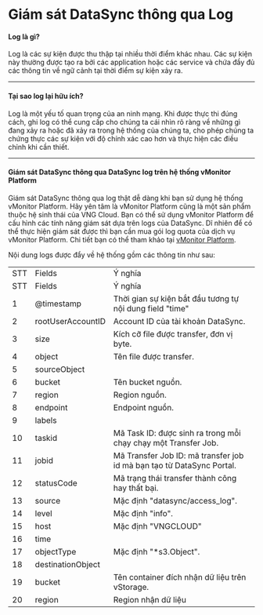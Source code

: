 # Giám sát DataSync thông qua Log

#### Log là gì? 

Log là các sự kiện được thu thập tại nhiều thời điểm khác nhau. Các sự kiện này thường được tạo ra bởi các application hoặc các service và chứa đầy đủ các thông tin về ngữ cảnh tại thời điểm sự kiện xảy ra.

***

#### Tại sao log lại hữu ích? 

Log là một yếu tố quan trọng của an ninh mạng. Khi được thực thi đúng cách, ghi log có thể cung cấp cho chúng ta cái nhìn rõ ràng về những gì đang xảy ra hoặc đã xảy ra trong hệ thống của chúng ta, cho phép chúng ta chứng thực các sự kiện với độ chính xác cao hơn và thực hiện các điều chỉnh khi cần thiết.

***

#### Giám sát DataSync thông qua DataSync log trên hệ thống vMonitor Platform 

Giám sát DataSync thông qua log thật dễ dàng khi bạn sử dụng hệ thống vMonitor Platform. Hãy yên tâm là vMonitor Platform cũng là một sản phẩm thuộc hệ sinh thái của VNG Cloud. Bạn có thể sử dụng vMonitor Platform để cấu hình các tính năng giám sát dựa trên logs của DataSync. Dĩ nhiên để có thể thực hiện giám sát được thì bạn cần mua gói log quota của dịch vụ vMonitor Platform. Chi tiết bạn có thể tham khảo tại [vMonitor Platform](https://docs.vngcloud.vn/vng-cloud-document/vn/vmonitor). 

Nội dung logs được đẩy về hệ thống gồm các thông tin như sau:

|  |  |  |
| --- | --- | --- |
| STT | Fields | Ý nghĩa |
| STT | Fields | Ý nghĩa |
| 1 | @timestamp | Thời gian sự kiện bắt đầu tương tự nội dung field "time" |
| 2 | rootUserAccountID | Account ID của tài khoản DataSync. |
| 3 | size | Kích cỡ file được transfer, đơn vị byte. |
| 4 | object | Tên file được transfer. |
| 5 | sourceObject |  |
| 6 | bucket | Tên bucket nguồn. |
| 7 | region | Region nguồn. |
| 8 | endpoint | Endpoint nguồn. |
| 9 | labels |  |
| 10 | taskid | Mã Task ID: được sinh ra trong mỗi chạy chạy một Transfer Job. |
| 11 | jobid | Mã Transfer Job ID: mã transfer job id mà bạn tạo từ DataSync Portal. |
| 12 | statusCode | Mã trạng thái transfer thành công hay thất bại. |
| 13 | source | Mặc định "datasync/access_log". |
| 14 | level | Mặc định "info". |
| 15 | host | Mặc định "VNGCLOUD" |
| 16 | time |  |
| 17 | objectType | Mặc định "*s3.Object". |
| 18 | destinationObject |  |
| 19 | bucket | Tên container đích nhận dữ liệu trên vStorage. |
| 20 | region | Region nhận dữ liệu |
